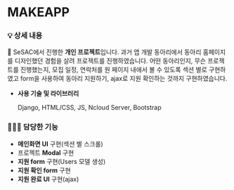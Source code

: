 # MAKEAPP

### 💡 상세 내용

📱 SeSAC에서 진행한 **개인 프로젝트**입니다. 과거 앱 개발 동아리에서 동아리 홈페이지를 디자인했던 경험을 살려 프로젝트를 진행하였습니다. 어떤 동아리인지, 무슨 프로젝트를 진행했는지, 모집 일정, 연락처를 원 페이지 내에서 볼 수 있도록 섹션 별로 구현하였고 form을 사용하여 동아리 지원하기, ajax로 지원 확인하는 것까지 구현하였습니다.

- **사용 기술 및 라이브러리**
    
    Django, HTML/CSS, JS, Ncloud Server, Bootstrap
    

### 👩🏻‍💻 담당한 기능

- **메인화면 UI** 구현(섹션 별 스크롤)
- 프로젝트 **Modal** 구현
- **지원 form** 구현(Users 모델 생성)
- **지원 확인 form** 구현
- **지원 완료 UI** 구현(ajax)
